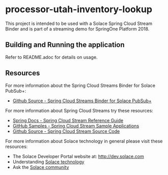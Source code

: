 # processor-utah-inventory-lookup

This project is intended to be used with a Solace Spring Cloud Stream Binder and is part of a streaming demo for SpringOne Platform 2018.

## Building and Running the application

Refer to README.adoc for details on usage.

## Resources

For more information about the Spring Cloud Streams Binder for Solace PubSub+:

- [Github Source - Spring Cloud Streams Binder for Solace PubSub+](https://github.com/SolaceProducts/spring-cloud-stream-binder-solace/)

For more information about Spring Cloud Streams try these resources:

- [Spring Docs - Spring Cloud Stream Reference Guide](https://docs.spring.io/spring-cloud-stream/docs/current/reference/htmlsingle/)
- [GitHub Samples - Spring Cloud Stream Sample Applications](https://github.com/spring-cloud/spring-cloud-stream-samples)
- [Github Source - Spring Cloud Stream Source Code](https://github.com/spring-cloud/spring-cloud-stream)

For more information about Solace technology in general please visit these resources:

- The Solace Developer Portal website at: http://dev.solace.com
- Understanding [Solace technology](http://dev.solace.com/tech/)
- Ask the [Solace community](http://dev.solace.com/community/)
 